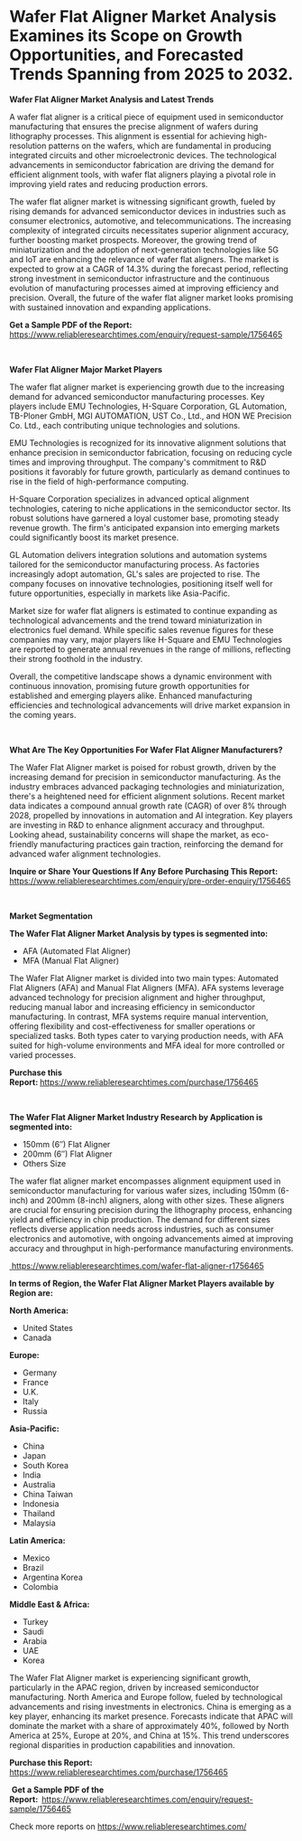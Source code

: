 <p><h1>Wafer Flat Aligner Market Analysis Examines its Scope on Growth Opportunities, and Forecasted Trends Spanning from 2025 to 2032.</h1></p><p><strong>Wafer Flat Aligner Market Analysis and Latest Trends</strong></p>
<p><p>A wafer flat aligner is a critical piece of equipment used in semiconductor manufacturing that ensures the precise alignment of wafers during lithography processes. This alignment is essential for achieving high-resolution patterns on the wafers, which are fundamental in producing integrated circuits and other microelectronic devices. The technological advancements in semiconductor fabrication are driving the demand for efficient alignment tools, with wafer flat aligners playing a pivotal role in improving yield rates and reducing production errors.</p><p>The wafer flat aligner market is witnessing significant growth, fueled by rising demands for advanced semiconductor devices in industries such as consumer electronics, automotive, and telecommunications. The increasing complexity of integrated circuits necessitates superior alignment accuracy, further boosting market prospects. Moreover, the growing trend of miniaturization and the adoption of next-generation technologies like 5G and IoT are enhancing the relevance of wafer flat aligners. The market is expected to grow at a CAGR of 14.3% during the forecast period, reflecting strong investment in semiconductor infrastructure and the continuous evolution of manufacturing processes aimed at improving efficiency and precision. Overall, the future of the wafer flat aligner market looks promising with sustained innovation and expanding applications.</p></p>
<p><strong>Get a Sample PDF of the Report:&nbsp;</strong> <a href="https://www.reliableresearchtimes.com/enquiry/request-sample/1756465?utm_campaign=3311&utm_medium=2&utm_source=Github&utm_content=ia&utm_term=06042025&utm_id=wafer-flat-aligner">https://www.reliableresearchtimes.com/enquiry/request-sample/1756465</a></p>
<p>&nbsp;</p>
<p><strong>Wafer Flat Aligner Major Market Players</strong></p>
<p><p>The wafer flat aligner market is experiencing growth due to the increasing demand for advanced semiconductor manufacturing processes. Key players include EMU Technologies, H-Square Corporation, GL Automation, TB-Ploner GmbH, MGI AUTOMATION, UST Co., Ltd., and HON WE Precision Co. Ltd., each contributing unique technologies and solutions.</p><p>EMU Technologies is recognized for its innovative alignment solutions that enhance precision in semiconductor fabrication, focusing on reducing cycle times and improving throughput. The company's commitment to R&D positions it favorably for future growth, particularly as demand continues to rise in the field of high-performance computing.</p><p>H-Square Corporation specializes in advanced optical alignment technologies, catering to niche applications in the semiconductor sector. Its robust solutions have garnered a loyal customer base, promoting steady revenue growth. The firm's anticipated expansion into emerging markets could significantly boost its market presence.</p><p>GL Automation delivers integration solutions and automation systems tailored for the semiconductor manufacturing process. As factories increasingly adopt automation, GL's sales are projected to rise. The company focuses on innovative technologies, positioning itself well for future opportunities, especially in markets like Asia-Pacific.</p><p>Market size for wafer flat aligners is estimated to continue expanding as technological advancements and the trend toward miniaturization in electronics fuel demand. While specific sales revenue figures for these companies may vary, major players like H-Square and EMU Technologies are reported to generate annual revenues in the range of millions, reflecting their strong foothold in the industry.</p><p>Overall, the competitive landscape shows a dynamic environment with continuous innovation, promising future growth opportunities for established and emerging players alike. Enhanced manufacturing efficiencies and technological advancements will drive market expansion in the coming years.</p></p>
<p>&nbsp;</p>
<p><strong>What Are The Key Opportunities For Wafer Flat Aligner Manufacturers?</strong></p>
<p><p>The Wafer Flat Aligner market is poised for robust growth, driven by the increasing demand for precision in semiconductor manufacturing. As the industry embraces advanced packaging technologies and miniaturization, there's a heightened need for efficient alignment solutions. Recent market data indicates a compound annual growth rate (CAGR) of over 8% through 2028, propelled by innovations in automation and AI integration. Key players are investing in R&D to enhance alignment accuracy and throughput. Looking ahead, sustainability concerns will shape the market, as eco-friendly manufacturing practices gain traction, reinforcing the demand for advanced wafer alignment technologies.</p></p>
<p><strong>Inquire or Share Your Questions If Any Before Purchasing This Report:</strong> <a href="https://www.reliableresearchtimes.com/enquiry/pre-order-enquiry/1756465?utm_campaign=3311&utm_medium=2&utm_source=Github&utm_content=ia&utm_term=06042025&utm_id=wafer-flat-aligner">https://www.reliableresearchtimes.com/enquiry/pre-order-enquiry/1756465</a></p>
<p>&nbsp;</p>
<p><strong>Market Segmentation</strong></p>
<p><strong>The Wafer Flat Aligner Market Analysis by types is segmented into:</strong></p>
<p><ul><li>AFA (Automated Flat Aligner)</li><li>MFA (Manual Flat Aligner)</li></ul></p>
<p><p>The Wafer Flat Aligner market is divided into two main types: Automated Flat Aligners (AFA) and Manual Flat Aligners (MFA). AFA systems leverage advanced technology for precision alignment and higher throughput, reducing manual labor and increasing efficiency in semiconductor manufacturing. In contrast, MFA systems require manual intervention, offering flexibility and cost-effectiveness for smaller operations or specialized tasks. Both types cater to varying production needs, with AFA suited for high-volume environments and MFA ideal for more controlled or varied processes.</p></p>
<p><strong>Purchase this Report:&nbsp;</strong><a href="https://www.reliableresearchtimes.com/purchase/1756465?utm_campaign=3311&utm_medium=2&utm_source=Github&utm_content=ia&utm_term=06042025&utm_id=wafer-flat-aligner">https://www.reliableresearchtimes.com/purchase/1756465</a></p>
<p>&nbsp;</p>
<p><strong>The Wafer Flat Aligner Market Industry Research by Application is segmented into:</strong></p>
<p><ul><li>150mm (6″) Flat Aligner</li><li>200mm (6″) Flat Aligner</li><li>Others Size</li></ul></p>
<p><p>The wafer flat aligner market encompasses alignment equipment used in semiconductor manufacturing for various wafer sizes, including 150mm (6-inch) and 200mm (8-inch) aligners, along with other sizes. These aligners are crucial for ensuring precision during the lithography process, enhancing yield and efficiency in chip production. The demand for different sizes reflects diverse application needs across industries, such as consumer electronics and automotive, with ongoing advancements aimed at improving accuracy and throughput in high-performance manufacturing environments.</p></p>
<p><a href="https://www.reliableresearchtimes.com/wafer-flat-aligner-r1756465?utm_campaign=3311&utm_medium=2&utm_source=Github&utm_content=ia&utm_term=06042025&utm_id=wafer-flat-aligner">&nbsp;https://www.reliableresearchtimes.com/wafer-flat-aligner-r1756465</a></p>
<p><strong>In terms of Region, the Wafer Flat Aligner Market Players available by Region are:</strong></p>
<p>
    <p> <strong> North America: </strong>
        <ul>
            <li>United States</li>
            <li>Canada</li>
        </ul>
        </p> 
    <p> <strong> Europe: </strong>
        <ul>
            <li>Germany</li>
            <li>France</li>
            <li>U.K.</li>
            <li>Italy</li>
            <li>Russia</li>
        </ul>
        </p> 
    <p> <strong> Asia-Pacific: </strong>
        <ul>
            <li>China</li>
            <li>Japan</li>
            <li>South Korea</li>
            <li>India</li>
            <li>Australia</li>
            <li>China Taiwan</li>
            <li>Indonesia</li>
            <li>Thailand</li>
            <li>Malaysia</li>
        </ul>
        </p> 
    <p> <strong> Latin America: </strong>
        <ul>
            <li>Mexico</li>
            <li>Brazil</li>
            <li>Argentina Korea</li>
            <li>Colombia</li>
        </ul>
        </p> 
    <p> <strong> Middle East & Africa: </strong>
        <ul>
            <li>Turkey</li>
            <li>Saudi</li>
            <li>Arabia</li>
            <li>UAE</li>
            <li>Korea</li>
        </ul>
    </p>
    </p>
<p><p>The Wafer Flat Aligner market is experiencing significant growth, particularly in the APAC region, driven by increased semiconductor manufacturing. North America and Europe follow, fueled by technological advancements and rising investments in electronics. China is emerging as a key player, enhancing its market presence. Forecasts indicate that APAC will dominate the market with a share of approximately 40%, followed by North America at 25%, Europe at 20%, and China at 15%. This trend underscores regional disparities in production capabilities and innovation.</p></p>
<p><strong>Purchase this Report: </strong><a href="https://www.reliableresearchtimes.com/purchase/1756465?utm_campaign=3311&utm_medium=2&utm_source=Github&utm_content=ia&utm_term=06042025&utm_id=wafer-flat-aligner">https://www.reliableresearchtimes.com/purchase/1756465</a></p>
<p>&nbsp;<strong>Get a Sample PDF of the Report:&nbsp;&nbsp;</strong><a href="https://www.reliableresearchtimes.com/enquiry/request-sample/1756465?utm_campaign=3311&utm_medium=2&utm_source=Github&utm_content=ia&utm_term=06042025&utm_id=wafer-flat-aligner">https://www.reliableresearchtimes.com/enquiry/request-sample/1756465</a></p>
<p><strong></strong></p>
<p>Check more reports on <a href="https://www.reliableresearchtimes.com/?utm_campaign=3311&utm_medium=2&utm_source=Github&utm_content=ia&utm_term=06042025&utm_id=wafer-flat-aligner">https://www.reliableresearchtimes.com/</a></p>